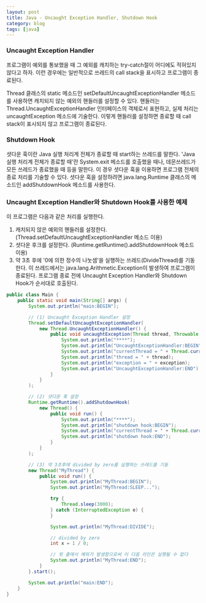 ```yaml
---
layout: post
title: Java - Uncaught Exception Handler, Shutdown Hook
category: blog
tags: [java]
---
```

### Uncaught Exception Handler
프로그램이 예외를 통보했을 때 그 예외를 캐치하는 try-catch절이 어디에도 적혀있지 않다고 하자. 이런 경우에는 일반적으로 쓰레드의 call stack을 표시하고 프로그램이 종료된다.

<!-- more -->

Thread 클래스의 static 메소드인 setDefaultUncaughtExceptionHandler 메소드를 사용하면 캐치되지 않는 예외의 핸들러를 설정할 수 있다. 핸들러는 Thread.UncaughtExceptionHandler 인터페이스의 객체로서 표현하고, 실제 처리는 uncaughtException 메소드에 기술한다. 이렇게 핸들러를 설정하면 종료할 때 call stack이 표시되지 않고 프로그램이 종료된다.


### Shutdown Hook
셧다운 훅이란 Java 실행 처리계 전체가 종료할 때 start하는 쓰레드를 말한다. 'Java 실행 처리계 전체가 종료할 때'란 System.exit 메소드를 호출했을 때나, 데몬쓰레드가 모든 쓰레드가 종료했을 때 등을 말한다. 이 경우 셧다운 훅을 이용하면 프로그램 전체의 종료 처리를 기술할 수 있다. 셧다운 훅을 설정하려면 java.lang.Runtime 클래스의 메소드인 addShutdownHook 메소드를 사용한다.


### Uncaught Exception Handler와 Shutdown Hook를 사용한 예제
이 프로그램은 다음과 같은 처리를 실행한다.

1. 캐치되지 않은 예외의 핸들러를 설정한다. (Thread.setDefaultUncaughtExceptionHandler 메소드 이용)
2. 셧다운 후크를 설정한다. (Runtime.getRuntime().addShutdownHook 메소드 이용)
3. 약 3초 후에 '0에 의한 정수의 나눗셈'을 실행하는 쓰레드(DivideThread)를 기동한다. 이 쓰레드에서는 java.lang.Arithmetic.Exception이 발생하여 프로그램이 종료된다. 프로그램 종료 전에 Uncaught Exception Handler와 Shutdown Hook가 순서대로 호출된다.

```java
public class Main {
    public static void main(String[] args) {
        System.out.println("main:BEGIN");

        // (1) Uncaught Exception Handler 설정
        Thread.setDefaultUncaughtExceptionHandler(
            new Thread.UncaughtExceptionHandler() {
                public void uncaughtException(Thread thread, Throwable exception) {
                    System.out.println("****");
                    System.out.println("UncaughtExceptionHandler:BEGIN");
                    System.out.println("currentThread = " + Thread.currentThread());
                    System.out.println("thread = " + thread);
                    System.out.println("exception = " + exception);
                    System.out.println("UncaughtExceptionHandler:END");
                }
            }
        );

        // (2) 셧다운 훅 설정
        Runtime.getRuntime().addShutdownHook(
            new Thread() {
                public void run() {
                    System.out.println("****");
                    System.out.println("shutdown hook:BEGIN");
                    System.out.println("currentThread = " + Thread.currentThread());
                    System.out.println("shutdown hook:END");
                }
            }
        );

        // (3) 약 3초후에 divided by zero를 실행하는 쓰레드를 기동
        new Thread("MyThread") {
            public void run() {
                System.out.println("MyThread:BEGIN");
                System.out.println("MyThread:SLEEP...");

                try {
                    Thread.sleep(3000);
                } catch (InterruptedException e) {
                }

                System.out.println("MyThread:DIVIDE");

                // divided by zero
                int x = 1 / 0;

                // 윗 줄에서 예외가 발생함으로써 이 다음 라인은 실행될 수 없다
                System.out.println("MyThread:END");
            }
        }.start();

        System.out.println("main:END");
    }
}
```
